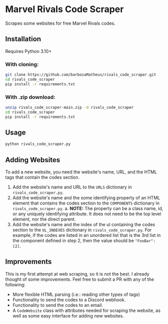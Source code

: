 # Marvel Rivals Code Scraper

Scrapes some websites for free Marvel Rivals codes.

## Installation
Requires Python 3.10+
### With cloning:
```bash
git clone https://github.com/barbosaMatheus/rivals_code_scraper.git
cd rivals_code_scraper
pip install -r requirements.txt
```

### With .zip download:
```bash
unzip rivals_code_scraper-main.zip -d rivals_code_scraper
cd rivals_code_scraper
pip install -r requirements.txt
```

## Usage
```bash
python rivals_code_scraper.py
```

## Adding Websites

To add a new website, you need the website's name, URL, and the HTML tags that contain the codes section.

1. Add the website's name and URL to the `URLS` dictionary in `rivals_code_scraper.py`.
2. Add the website's name and the some identifying property of an HTML element that contains the codes section to the `COMPONENTS` dictionary in `rivals_code_scraper.py`.
    a. **NOTE:** The property can be a class name, id, or any uniquely identifying attribute. It does not need to be the top level element, nor the direct parent.
3. Add the website's name and the index of the ul containing the codes section to the `UL_INDEXES` dictionary in `rivals_code_scraper.py`. For example, if the codes are listed in an unordered list that is the 3rd list in the component defined in step 2, then the value should be  `"FooBar": [2]`.

## Improvements
This is my first attempt at web scraping, so it is not the best. I already thought of some improvements. Feel free to submit a PR with any of the following:

- More flexible HTML parsing (i.e.: reading other types of tags)
- Functionality to send the codes to a Discord webhook.
- Functionality to send the codes to an email.
- A `CodeWebsite` class with attributes needed for scraping the website, as well as some easy interface for adding new websites.
